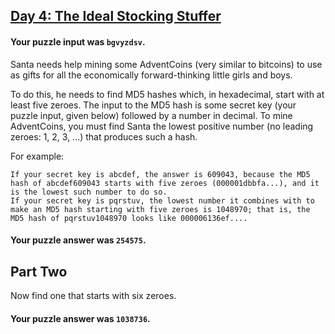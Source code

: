 ## [Day 4: The Ideal Stocking Stuffer](https://adventofcode.com/2015/day/4)

#### Your puzzle input was `bgvyzdsv`.

Santa needs help mining some AdventCoins (very similar to bitcoins) to use as gifts for all the
economically forward-thinking little girls and boys.

To do this, he needs to find MD5 hashes which, in hexadecimal, start with at least five zeroes. The
input to the MD5 hash is some secret key (your puzzle input, given below) followed by a number in
decimal. To mine AdventCoins, you must find Santa the lowest positive number (no leading zeroes: 1,
2, 3, ...) that produces such a hash.

For example:

    If your secret key is abcdef, the answer is 609043, because the MD5 hash of abcdef609043 starts with five zeroes (000001dbbfa...), and it is the lowest such number to do so.
    If your secret key is pqrstuv, the lowest number it combines with to make an MD5 hash starting with five zeroes is 1048970; that is, the MD5 hash of pqrstuv1048970 looks like 000006136ef....

#### Your puzzle answer was `254575`.

## Part Two

Now find one that starts with six zeroes.

#### Your puzzle answer was `1038736`.
